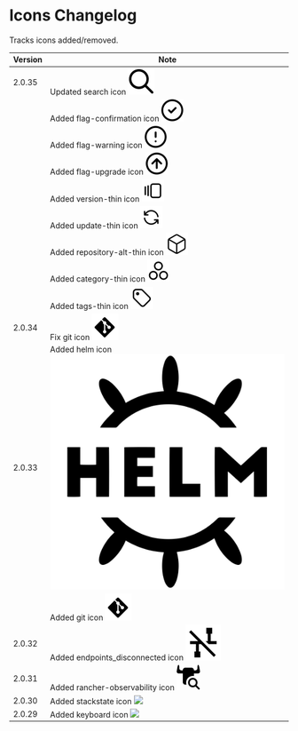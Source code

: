# Icons Changelog

Tracks icons added/removed.

| Version | Note                                                                            |
| ------- | ------------------------------------------------------------------------------- |
| 2.0.35  | Updated search icon <img src="./svg/search.svg"/>                               |
|         | Added flag-confirmation icon <img src="./svg/flag-confirmation.svg"/>           |
|         | Added flag-warning icon <img src="./svg/flag-warning.svg"/>                     |
|         | Added flag-upgrade icon <img src="./svg/flag-upgrade.svg"/>                     |
|         | Added version-thin icon <img src="./svg/version-thin.svg"/>                     |
|         | Added update-thin icon <img src="./svg/update-thin.svg"/>                       |
|         | Added repository-alt-thin icon <img src="./svg/repository-alt-thin.svg"/>       |
|         | Added category-thin icon <img src="./svg/category-thin.svg"/>                   |
|         | Added tags-thin icon <img src="./svg/tags-thin.svg"/>                           |
| 2.0.34  | Fix git icon <img src="./svg/git.svg"/>                                         |
| 2.0.33  | Added helm icon <img src="./svg/helm.svg"/>                                     |
|         | Added git icon <img src="./svg/git.svg"/>                                       |
| 2.0.32  | Added endpoints_disconnected icon <img src="./svg/endpoints_disconnected.svg"/> |
| 2.0.31  | Added rancher-observability icon <img src="./svg/rancher-observability.svg"/>   |
| 2.0.30  | Added stackstate icon <img src="./svg/stackstate.svg"/>                         |
| 2.0.29  | Added keyboard icon <img src="./svg/keyboard.svg"/>                             |
